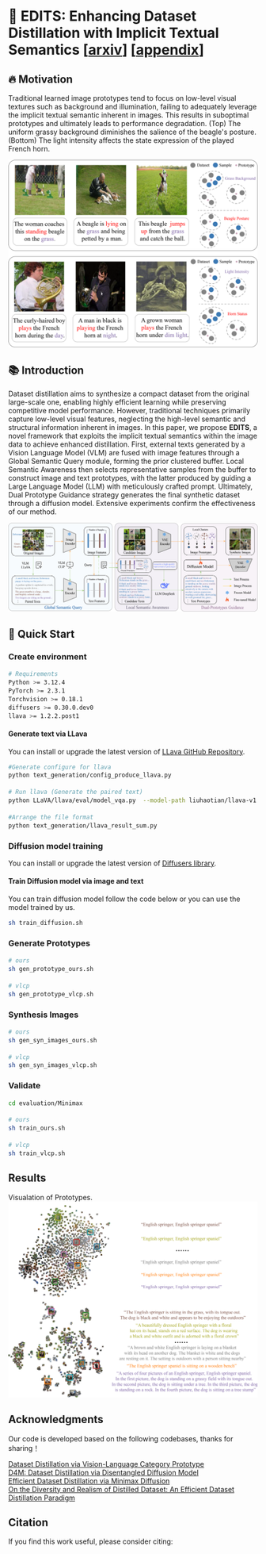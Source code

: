 # 📝 EDITS: Enhancing Dataset Distillation with Implicit Textual Semantics [**[arxiv](https://arxiv.org)**] [**[appendix](https://)**]  
## 🔥 Motivation

Traditional learned image prototypes tend to focus on low-level visual textures such as background and illumination, failing to adequately leverage the implicit textual semantic inherent in images. This results in suboptimal prototypes and ultimately leads to performance degradation. (Top) The uniform grassy background diminishes the salience of the beagle's posture. (Bottom) The light intensity affects the state expression of the played French horn.

![Overview of EDITS](figure/motivation.png)


## 📚 Introduction

Dataset distillation aims to synthesize a compact dataset from the original large-scale one, enabling highly efficient learning while preserving competitive model performance. However, traditional techniques primarily capture low-level visual features, neglecting the high-level semantic and structural information inherent in images. In this paper, we propose **EDITS**, a novel framework that exploits the implicit textual semantics within the image data to achieve enhanced distillation. First, external texts generated by a Vision Language Model (VLM) are fused with image features through a Global Semantic Query module, forming the prior clustered buffer. Local Semantic Awareness then selects representative samples from the buffer to construct image and text prototypes, with the latter produced by guiding a Large Language Model (LLM) with meticulously crafted prompt. Ultimately, Dual Prototype Guidance strategy generates the final synthetic dataset through a diffusion model. Extensive experiments confirm the effectiveness of our method.

![Overview of EDITS](figure/overview.png)

## 🚀 Quick Start

### Create environment
```sh
# Requirements
Python >= 3.12.4
PyTorch >= 2.3.1
Torchvision >= 0.18.1
diffusers >= 0.30.0.dev0
llava >= 1.2.2.post1
```
#### Generate text via LLava
You can install or upgrade the latest version of [LLava GitHub Repository](https://github.com/haotian-liu/LLaVA).
```sh
#Generate configure for llava
python text_generation/config_produce_llava.py

# Run llava (Generate the paired text)
python LLaVA/llava/eval/model_vqa.py  --model-path liuhaotian/llava-v1.5-7b --question-file data/output.json  --image-folder    ImageWoof/train   --answers-file  data/answer-file-our.jsonl

#Arrange the file format
python text_generation/llava_result_sum.py
```
### Diffusion model training
You can install or upgrade the latest version of [Diffusers library](https://github.com/huggingface/diffusers/tree/main).

#### Train Diffusion model via image and text
You can train diffusion model follow the code below or you can use the model trained by us.
```sh
sh train_diffusion.sh
```

### Generate Prototypes

```sh
# ours
sh gen_prototype_ours.sh

# vlcp
sh gen_prototype_vlcp.sh
```

### Synthesis Images
```sh
# ours
sh gen_syn_images_ours.sh

# vlcp
sh gen_syn_images_vlcp.sh
```

### Validate
```sh
cd evaluation/Minimax

# ours
sh train_ours.sh

# vlcp
sh train_vlcp.sh
```
## Results
Visualation of Prototypes.<br>
![Overview of EDITS](figure/visualization.png)<br>

## Acknowledgments
Our code is developed based on the following codebases, thanks for sharing！<br>

[Dataset Distillation via Vision-Language Category Prototype](https://github.com/zou-yawen/Dataset-Distillation-via-Vision-Language-Category-Prototype/)<br>
[D4M: Dataset Distillation via Disentangled Diffusion Model](https://github.com/suduo94/D4M?tab=readme-ov-file#-acknowledgments)<br>
[Efficient Dataset Distillation via Minimax Diffusion](https://github.com/vimar-gu/MinimaxDiffusion)<br>
[On the Diversity and Realism of Distilled Dataset: An Efficient Dataset Distillation Paradigm](https://github.com/LINs-lab/RDED)

## Citation
If you find this work useful, please consider citing:

```bibtex

